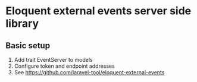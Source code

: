 # Eloquent external events server side library

## Basic setup
1. Add trait EventServer to models
2. Configure token and endpoint addresses
3. See https://github.com/laravel-tool/eloquent-external-events